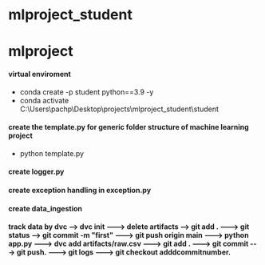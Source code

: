 # mlproject_student
# mlproject
#### virtual enviroment
- conda create -p student python==3.9 -y
- conda activate C:\Users\pachp\Desktop\projects\mlproject_student\student
#### create the template.py for generic folder structure of machine learning project
- python template.py
#### create logger.py
#### create exception handling in exception.py
#### create data_ingestion
#### track data by dvc --> dvc init ---> delete artifacts --> git add . ---> git status --> git commit -m "first" ---> git push origin main ---> python app.py ---> dvc add artifacts/raw.csv ---> git add . ---> git commit ---> git push. ---> git logs ---> git checkout adddcommitnumber.
#### 